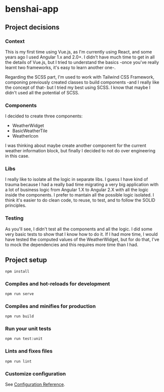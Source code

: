 # benshai-app

## Project decisions

### Context
This is my first time using Vue.js, as I'm currently using React, and some years ago I used Angular 1.x and 2.0+. I didn't have much time to get in all the details of Vue.js, but I tried to understand the basics -once you've really learnt two frameworks, it's easy to learn another one-.

Regarding the SCSS part, I'm used to work with Tailwind CSS Framework, componing previously created classes to build components -and I really like the concept of that- but I tried my best using SCSS. I know that maybe I didn't used all the potential of SCSS.

### Components
I decided to create three components: 
- WeatherWidget
- BasicWeatherTile
- WeatherIcon

I was thinking about maybe create another component for the current weather information block, but finally I decided to not do over engineering in this case.

### Libs

I really like to isolate all the logic in separate libs. I guess I have kind of trauma because I had a really bad time migrating a very big application with a lot of business logic from Angular 1.X to Angular 2.X with all the logic inside the components.
I prefer to mantain all the possible logic isolated. I think it's easier to do clean code, to reuse, to test, and to follow the SOLID principles.

### Testing

As you'll see, I didn't test all the components and all the logic. I did some very basic tests to show that I know how to do it. If I had more time, I would have tested the computed values of the WeatherWidget, but for do that, I've to mock the dependencies and this requires more time than I had.

## Project setup
```
npm install
```

### Compiles and hot-reloads for development
```
npm run serve
```

### Compiles and minifies for production
```
npm run build
```

### Run your unit tests
```
npm run test:unit
```

### Lints and fixes files
```
npm run lint
```

### Customize configuration
See [Configuration Reference](https://cli.vuejs.org/config/).
